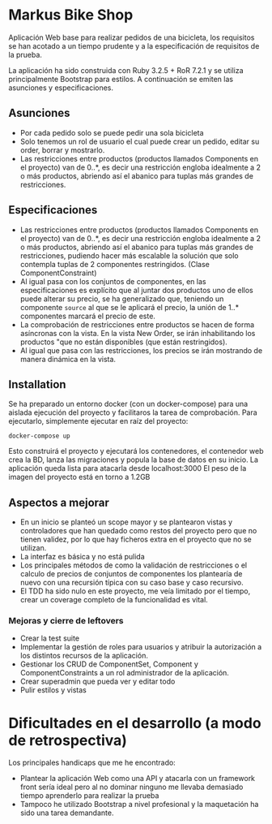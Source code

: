 # Markus Bike Shop

Aplicación Web base para realizar pedidos de una bicicleta, los requisitos se han acotado a un tiempo prudente y a la especificación de requisitos de la prueba.

La aplicación ha sido construida con Ruby 3.2.5 + RoR 7.2.1 y se utiliza principalmente Bootstrap para estilos.
A continuación se emiten las asunciones y especificaciones.

## Asunciones

* Por cada pedido solo se puede pedir una sola bicicleta
* Solo tenemos un rol de usuario el cual puede crear un pedido, editar su order, borrar y mostrarlo.
* Las restricciones entre productos (productos llamados Components en el proyecto) van de 0..*, es decir una restricción engloba idealmente a 2 o más productos, abriendo así el abanico para tuplas más grandes de restricciones.

## Especificaciones

* Las restricciones entre productos (productos llamados Components en el proyecto) van de 0..*, es decir una restricción engloba idealmente a 2 o más productos, abriendo así el abanico para tuplas más grandes de restricciones, pudiendo hacer más escalable la solución que solo contempla tuplas de 2 componentes restringidos. (Clase ComponentConstraint)
* Al igual pasa con los conjuntos de componentes, en las especificaciones es explícito que al juntar dos productos uno de ellos puede alterar su precio, se ha generalizado que, teniendo un componente `source` al que se le aplicará el precio, la unión de 1..* componentes marcará el precio de este.
* La comprobación de restricciones entre productos se hacen de forma asíncronas con la vista. En la vista New Order, se irán inhabilitando los productos "que no están disponibles (que están restringidos).
* Al igual que pasa con las restricciones, los precios se irán mostrando de manera dinámica en la vista.

## Installation

Se ha preparado un entorno docker (con un docker-compose) para una aislada ejecución del proyecto y facilitaros la tarea de comprobación. Para ejecutarlo, simplemente ejecutar en raíz del proyecto:

```
docker-compose up
```

Esto construirá el proyecto y ejecutará los contenedores, el contenedor web crea la BD, lanza las migraciones y popula la base de datos en su inicio. La aplicación queda lista para atacarla desde localhost:3000
El peso de la imagen del proyecto está en torno a 1.2GB

## Aspectos a mejorar

* En un inicio se planteó un scope mayor y se plantearon vistas y controladores que han quedado como restos del proyecto pero que no tienen validez, por lo que hay ficheros extra en el proyecto que no se utilizan.
* La interfaz es básica y no está pulida
* Los principales métodos de como la validación de restricciones o el calculo de precios de conjuntos de componentes los plantearía de nuevo con una recursión típica con su caso base y caso recursivo.
* El TDD ha sido nulo en este proyecto, me veía limitado por el tiempo, crear un coverage completo de la funcionalidad es vital.

### Mejoras y cierre de leftovers
  * Crear la test suite
  * Implementar la gestión de roles para usuarios y atribuir la autorización a los distintos recursos de la aplicación.
  * Gestionar los CRUD de ComponentSet, Component y ComponentConstraints a un rol administrador de la aplicación.
  * Crear superadmin que pueda ver y editar todo
  * Pulir estilos y vistas

# Dificultades en el desarrollo (a modo de retrospectiva)
Los principales handicaps que me he encontrado:
* Plantear la aplicación Web como una API y atacarla con un framework front sería ideal pero al no dominar ninguno me llevaba demasiado tiempo aprenderlo para realizar la prueba
* Tampoco he utilizado Bootstrap a nivel profesional y la maquetación ha sido una tarea demandante.

   
